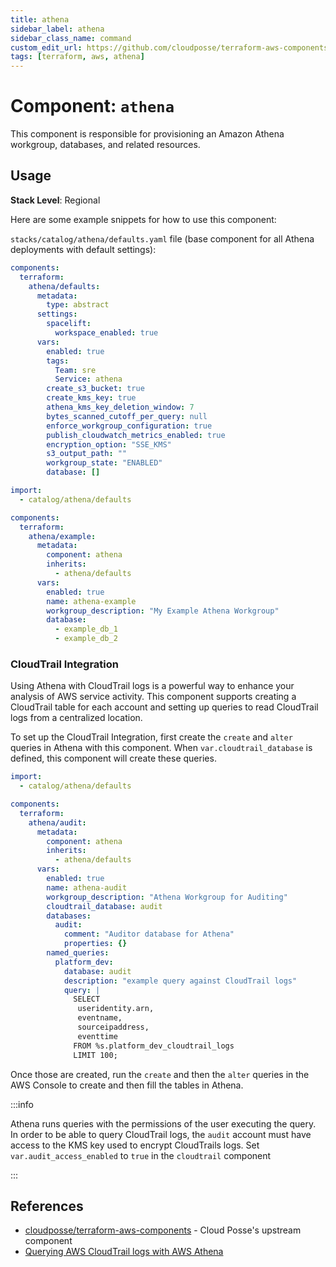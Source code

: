 ```yaml
---
title: athena
sidebar_label: athena
sidebar_class_name: command
custom_edit_url: https://github.com/cloudposse/terraform-aws-components/blob/main/modules/athena/README.md
tags: [terraform, aws, athena]
---
```


# Component: `athena`

This component is responsible for provisioning an Amazon Athena workgroup, databases, and related resources.

## Usage

**Stack Level**: Regional

Here are some example snippets for how to use this component:

`stacks/catalog/athena/defaults.yaml` file (base component for all Athena deployments with default settings):

```yaml
components:
  terraform:
    athena/defaults:
      metadata:
        type: abstract
      settings:
        spacelift:
          workspace_enabled: true
      vars:
        enabled: true
        tags:
          Team: sre
          Service: athena
        create_s3_bucket: true
        create_kms_key: true
        athena_kms_key_deletion_window: 7
        bytes_scanned_cutoff_per_query: null
        enforce_workgroup_configuration: true
        publish_cloudwatch_metrics_enabled: true
        encryption_option: "SSE_KMS"
        s3_output_path: ""
        workgroup_state: "ENABLED"
        database: []
```

```yaml
import:
  - catalog/athena/defaults

components:
  terraform:
    athena/example:
      metadata:
        component: athena
        inherits:
          - athena/defaults
      vars:
        enabled: true
        name: athena-example
        workgroup_description: "My Example Athena Workgroup"
        database:
          - example_db_1
          - example_db_2
```

### CloudTrail Integration

Using Athena with CloudTrail logs is a powerful way to enhance your analysis of AWS service activity. This component
supports creating a CloudTrail table for each account and setting up queries to read CloudTrail logs from a centralized
location.

To set up the CloudTrail Integration, first create the `create` and `alter` queries in Athena with this component. When
`var.cloudtrail_database` is defined, this component will create these queries.

```yaml
import:
  - catalog/athena/defaults

components:
  terraform:
    athena/audit:
      metadata:
        component: athena
        inherits:
          - athena/defaults
      vars:
        enabled: true
        name: athena-audit
        workgroup_description: "Athena Workgroup for Auditing"
        cloudtrail_database: audit
        databases:
          audit:
            comment: "Auditor database for Athena"
            properties: {}
        named_queries:
          platform_dev:
            database: audit
            description: "example query against CloudTrail logs"
            query: |
              SELECT
               useridentity.arn,
               eventname,
               sourceipaddress,
               eventtime
              FROM %s.platform_dev_cloudtrail_logs
              LIMIT 100;
```

Once those are created, run the `create` and then the `alter` queries in the AWS Console to create and then fill the
tables in Athena.

:::info

Athena runs queries with the permissions of the user executing the query. In order to be able to query CloudTrail logs,
the `audit` account must have access to the KMS key used to encrypt CloudTrails logs. Set `var.audit_access_enabled` to
`true` in the `cloudtrail` component

:::

<!-- prettier-ignore-start -->
<!-- BEGINNING OF PRE-COMMIT-TERRAFORM DOCS HOOK -->
<!-- hello terraform-docs -->
<!-- END OF PRE-COMMIT-TERRAFORM DOCS HOOK -->
<!-- prettier-ignore-end -->

## References

- [cloudposse/terraform-aws-components](https://github.com/cloudposse/terraform-aws-components/tree/main/modules/athena) -
  Cloud Posse's upstream component
- [Querying AWS CloudTrail logs with AWS Athena](https://docs.aws.amazon.com/athena/latest/ug/cloudtrail-logs.html)




